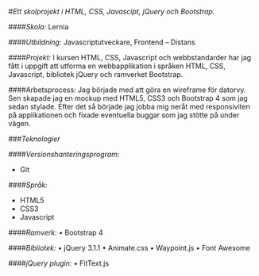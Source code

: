 #_Ett skolprojekt i HTML, CSS, Javascipt, jQuery och Bootstrap._

####_Skola:_ Lernia

####_Utbildning:_ Javascriptutveckare, Frontend – Distans

####_Projekt:_ I kursen HTML, CSS, Javascript och webbstandarder har jag fått i uppgift att utforma en webbapplikation i språken HTML, CSS, Javascript, bibliotek jQuery och ramverket Bootstrap.

####Arbetsprocess: Jag började med att göra en wireframe för datorvy. Sen skapade jag en mockup med HTML5, CSS3 och Bootstrap 4 som jag sedan stylade. Efter det så började jag jobba mig neråt med responsiviten på applikationen och fixade eventuella buggar som jag stötte på under vägen.   

###_Teknologier_

####_Versionshanteringsprogram:_
*	Git

####_Språk:_
* HTML5
* CSS3
* Javascript

####_Ramverk:_
•	Bootstrap 4

####_Bibliotek:_
•	jQuery 3.1.1
•	Animate.css
•	Waypoint.js
•	Font Awesome

####_jQuery plugin:_
•	FitText.js
